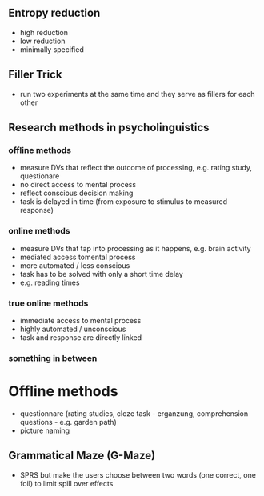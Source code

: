 ## Entropy reduction
- high reduction
- low reduction
- minimally specified

## Filler Trick
- run two experiments at the same time and they serve as fillers for each other


## Research methods in psycholinguistics
### offline methods
- measure DVs that reflect the outcome of processing, e.g. rating study, questionare
- no direct access to mental process
- reflect conscious decision making
- task is delayed in time (from exposure to stimulus  to measured response)

### online methods
- measure DVs that tap into processing as it happens, e.g. brain activity
- mediated access tomental process
- more automated / less conscious
- task has to be solved with only a short time delay
- e.g. reading times

### true online methods
- immediate access to mental process
- highly automated / unconscious
- task and response are directly linked

### something in between


# Offline methods

- questionnare (rating studies, cloze task - erganzung, comprehension questions - e.g. garden path)
- picture naming

## Grammatical Maze (G-Maze)
- SPRS but make the users choose between two words (one correct, one foil) to limit spill over effects 	
